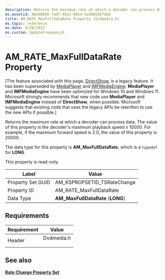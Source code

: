 ```yaml
---
description: Returns the maximum rate at which a decoder can process data. The value of this property is the decoder's maximum playback speed x 10000. For example, if the maximum forward speed is 2.0, the value of this property is 20000.
ms.assetid: 66e6885b-7ad7-4912-85e4-ea36855bfde6
title: AM_RATE_MaxFullDataRate Property (Dvdmedia.h)
ms.topic: reference
ms.date: 4/26/2023
ms.custom: UpdateFrequency5
---
```


# AM\_RATE\_MaxFullDataRate Property

\[The feature associated with this page, [DirectShow](/windows/win32/directshow/directshow), is a legacy feature. It has been superseded by [MediaPlayer](/uwp/api/Windows.Media.Playback.MediaPlayer) and [IMFMediaEngine](/windows/win32/api/mfmediaengine/nn-mfmediaengine-imfmediaengine). **MediaPlayer** and **IMFMediaEngine** have been optimized for Windows 10 and Windows 11. Microsoft strongly recommends that new code use **MediaPlayer** and **IMFMediaEngine** instead of **DirectShow**, when possible. Microsoft suggests that existing code that uses the legacy APIs be rewritten to use the new APIs if possible.\]

Returns the maximum rate at which a decoder can process data. The value of this property is the decoder's maximum playback speed x 10000. For example, if the maximum forward speed is 2.0, the value of this property is 20000.

The data type for this property is **AM\_MaxFullDataRate**, which is a `typedef` for **LONG**.

This property is read-only.



| Label | Value |
|-------------------|------------------------------------|
| Property Set GUID | AM\_KSPROPSETID\_TSRateChange      |
| Property ID       | AM\_RATE\_MaxFullDataRate          |
| Data Type         | **AM\_MaxFullDataRate** (**LONG**) |



 

## Requirements



| Requirement | Value |
|-------------------|---------------------------------------------------------------------------------------|
| Header<br/> | <dl> <dt>Dvdmedia.h</dt> </dl> |



## See also

<dl> <dt>

[**Rate Change Property Set**](rate-change-property-set.md)
</dt> </dl>

 

 





